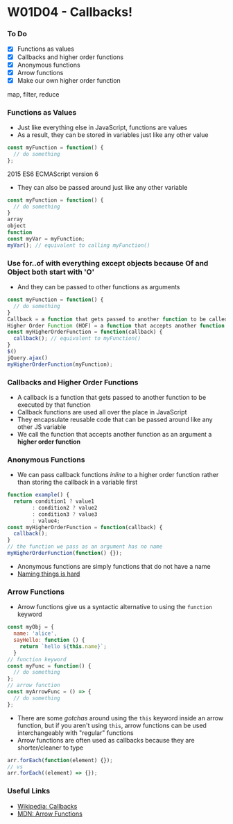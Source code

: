 # W01D04 - Callbacks!
### To Do
- [x] Functions as values
- [x] Callbacks and higher order functions
- [x] Anonymous functions
- [x] Arrow functions
- [x] Make our own higher order function

map, filter, reduce
### Functions as Values
- Just like everything else in JavaScript, functions are values
- As a result, they can be stored in variables just like any other value

```js
const myFunction = function() {
  // do something
};
```

2015 ES6 ECMAScript version 6
- They can also be passed around just like any other variable

```js
const myFunction = function() {
  // do something
}
array
object
function
const myVar = myFunction;
myVar(); // equivalent to calling myFunction()
```

### Use for..of with everything except objects because Of and Object both start with 'O'
- And they can be passed to other functions as arguments

```js
const myFunction = function() {
  // do something
}
Callback = a function that gets passed to another function to be called by that function
Higher Order Function (HOF) = a function that accepts another function as an argument OR a function that returns another function
const myHigherOrderFunction = function(callback) {
  callback(); // equivalent to myFunction()
}
$()
jQuery.ajax()
myHigherOrderFunction(myFunction);
```

### Callbacks and Higher Order Functions
- A callback is a function that gets passed to another function to be executed by that function
- Callback functions are used all over the place in JavaScript
- They encapsulate reusable code that can be passed around like any other JS variable
- We call the function that accepts another function as an argument a **higher order function**

### Anonymous Functions
- We can pass callback functions _inline_ to a higher order function rather than storing the callback in a variable first

```js
function example() {
  return condition1 ? value1
        : condition2 ? value2
        : condition3 ? value3
        : value4;
const myHigherOrderFunction = function(callback) {
  callback();
}
// the function we pass as an argument has no name
myHigherOrderFunction(function() {});
```

- Anonymous functions are simply functions that do not have a name
- [Naming things is hard](https://martinfowler.com/bliki/TwoHardThings.html)

### Arrow Functions
- Arrow functions give us a syntactic alternative to using the `function` keyword

```js
const myObj = {
  name: 'alice',
  sayHello: function () {
    return `hello ${this.name}`;
  }
// function keyword
const myFunc = function() {
  // do something
};
// arrow function
const myArrowFunc = () => {
  // do something
};
```

- There are some _gotchas_ around using the `this` keyword inside an arrow function, but if you aren't using `this`, arrow functions can be used interchangeably with "regular" functions
- Arrow functions are often used as callbacks because they are shorter/cleaner to type

```js
arr.forEach(function(element) {});
// vs
arr.forEach((element) => {});
```

### Useful Links
* [Wikipedia: Callbacks](https://en.wikipedia.org/wiki/Callback_(computer_programming))
* [MDN: Arrow Functions](https://developer.mozilla.org/en-US/docs/Web/JavaScript/Reference/Functions/Arrow_functions)